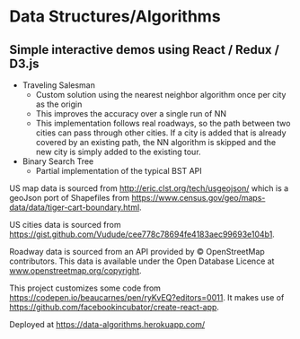 # Data Structures/Algorithms

## Simple interactive demos using React / Redux / D3.js
* Traveling Salesman
  * Custom solution using the nearest neighbor algorithm once per city as the origin
  * This improves the accuracy over a single run of NN
  * This implementation follows real roadways, so the path between two cities can pass through other cities. If a city is added that is already covered by an existing path, the NN algorithm is skipped and the new city is simply added to the existing tour.
* Binary Search Tree
  * Partial implementation of the typical BST API

US map data is sourced from http://eric.clst.org/tech/usgeojson/ which is a geoJson port of Shapefiles from https://www.census.gov/geo/maps-data/data/tiger-cart-boundary.html.

US cities data is sourced from https://gist.github.com/Vudude/cee778c78694fe4183aec99693e104b1.

Roadway data is sourced from an API provided by © OpenStreetMap contributors. This data is available under the Open Database Licence at www.openstreetmap.org/copyright.

This project customizes some code from https://codepen.io/beaucarnes/pen/ryKvEQ?editors=0011.
It makes use of https://github.com/facebookincubator/create-react-app.

Deployed at https://data-algorithms.herokuapp.com/
